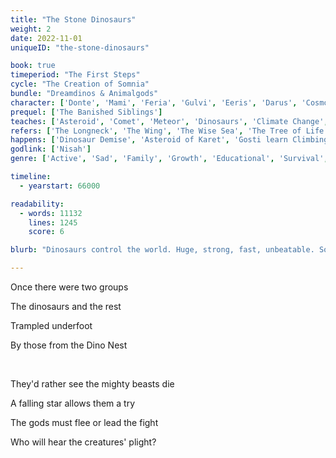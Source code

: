 ```yaml
---
title: "The Stone Dinosaurs"
weight: 2
date: 2022-11-01
uniqueID: "the-stone-dinosaurs"

book: true
timeperiod: "The First Steps"
cycle: "The Creation of Somnia"
bundle: "Dreamdinos & Animalgods"
character: ['Donte', 'Mami', 'Feria', 'Gulvi', 'Eeris', 'Darus', 'Cosmo', 'Bella', 'Ardex', 'Rexes', 'Willi Smallcloud', 'Nisah']
prequel: ['The Banished Siblings']
teaches: ['Asteroid', 'Comet', 'Meteor', 'Dinosaurs', 'Climate Change', 'Evolution', 'Birds']
refers: ['The Longneck', 'The Wing', 'The Wise Sea', 'The Tree of Life', 'The Dino Nest', 'Mouth of Din', 'Saursea', 'The Ghost Den', 'The Ghostbird', 'The Green Path', 'The Brown Path', 'Thronepath', 'Horizon Giant', 'Thunderwood', 'Dolphin Pass', "Darus' Impossible Wall", "Taxeies", "Zyme"]
happens: ['Dinosaur Demise', 'Asteroid of Karet', 'Gosti learn Climbing', 'Third Ice Age', 'Catastrophe Caves', "Donte's Rule", "Warning for Donte", "Guilt of the Gosti"]
godlink: ['Nisah']
genre: ['Active', 'Sad', 'Family', 'Growth', 'Educational', 'Survival', 'Important', 'Gods', 'History']

timeline:
  - yearstart: 66000

readability:
  - words: 11132
    lines: 1245
    score: 6

blurb: "Dinosaurs control the world. Huge, strong, fast, unbeatable. So when Donte warns them for an asteroid that will hit Somnia soon and destroy even the mighty dinosaurs, nobody listens to him ... "

---
```


Once there were two groups

The dinosaurs and the rest

Trampled underfoot 

By those from the Dino Nest

&nbsp;

They'd rather see the mighty beasts die

A falling star allows them a try

The gods must flee or lead the fight

Who will hear the creatures' plight?